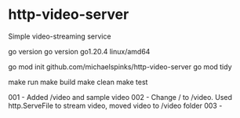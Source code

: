 # http-video-server
Simple video-streaming service


go version
go version go1.20.4 linux/amd64

go mod init github.com/michaelspinks/http-video-server
go mod tidy

make run
make build
make clean
make test

001 - Added /video and sample video
002 - Change / to /video.  Used http.ServeFile to stream video, moved video to /video folder
003 - 